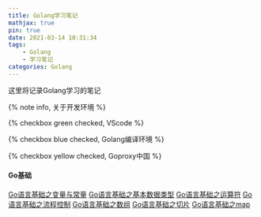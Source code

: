 ```yaml
---
title: Golang学习笔记
mathjax: true
pin: true
date: 2021-03-14 10:31:34
tags:     
    - Golang    
    - 学习笔记
categories: Golang
---
```


这里将记录Golang学习的笔记

{% note info, 关于开发环境 %}

{% checkbox green checked, VScode %}

{% checkbox blue checked, Golang编译环境 %}

{% checkbox yellow checked, Goproxy中国 %}
<!--more-->

#### Go基础

[Go语言基础之变量与常量](https://www.niuwx.cn/Go%E8%AF%AD%E8%A8%80%E5%9F%BA%E7%A1%80%E4%B9%8B%E5%8F%98%E9%87%8F%E4%B8%8E%E5%B8%B8%E9%87%8F/)
[Go语言基础之基本数据类型](https://www.niuwx.cn/Go%E8%AF%AD%E8%A8%80%E5%9F%BA%E7%A1%80%E4%B9%8B%E5%9F%BA%E6%9C%AC%E6%95%B0%E6%8D%AE%E7%B1%BB%E5%9E%8B/)
[Go语言基础之运算符](https://www.niuwx.cn/Go%E8%AF%AD%E8%A8%80%E5%9F%BA%E7%A1%80%E4%B9%8B%E8%BF%90%E7%AE%97%E7%AC%A6/)
[Go语言基础之流程控制](https://www.niuwx.cn/Go%E8%AF%AD%E8%A8%80%E5%9F%BA%E7%A1%80%E4%B9%8B%E6%B5%81%E7%A8%8B%E6%8E%A7%E5%88%B6/)
[Go语言基础之数组](https://www.niuwx.cn/Go%E8%AF%AD%E8%A8%80%E5%9F%BA%E7%A1%80%E4%B9%8B%E6%95%B0%E7%BB%84/)
[Go语言基础之切片](https://www.niuwx.cn/Go%E8%AF%AD%E8%A8%80%E5%9F%BA%E7%A1%80%E4%B9%8B%E5%88%87%E7%89%87/)
[Go语言基础之map](https://www.niuwx.cn/Go%E8%AF%AD%E8%A8%80%E5%9F%BA%E7%A1%80%E4%B9%8Bmap/)
